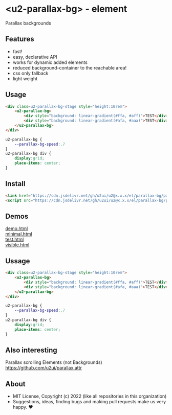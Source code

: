 # &lt;u2-parallax-bg&gt; - element
Parallax backgrounds

## Features

- fast!
- easy, declarative API
- works for dynamic added elements
- reduced background-container to the reachable area!
- css only fallback
- light weight

## Usage

```html
<div class=u2-parallax-bg-stage style="height:10rem">
    <u2-parallax-bg>
        <div style="background: linear-gradient(#ffa, #aff)">TEST</div>
        <div style="background: linear-gradient(#afa, #aaa)">TEST</div>
    </u2-parallax-bg>
</div>
```

```css
u2-parallax-bg {
    --parallax-bg-speed:.7
}
u2-parallax-bg div {
    display:grid;
    place-items: center;
}
```

## Install

```html
<link href="https://cdn.jsdelivr.net/gh/u2ui/u2@x.x.x/el/parallax-bg/parallax-bg.min.css" rel=stylesheet>
<script src="https://cdn.jsdelivr.net/gh/u2ui/u2@x.x.x/el/parallax-bg/parallax-bg.min.js" type=module></script>
```

## Demos

[demo.html](http://gcdn.li/u2ui/u2@main/el/parallax-bg/tests/demo.html)  
[minimal.html](http://gcdn.li/u2ui/u2@main/el/parallax-bg/tests/minimal.html)  
[test.html](http://gcdn.li/u2ui/u2@main/el/parallax-bg/tests/test.html)  
[visible.html](http://gcdn.li/u2ui/u2@main/el/parallax-bg/tests/visible.html)  

## Ussage

```html
<div class=u2-parallax-bg-stage style="height:10rem">
    <u2-parallax-bg>
        <div style="background: linear-gradient(#ffa, #aff)">TEST</div>
        <div style="background: linear-gradient(#afa, #aaa)">TEST</div>
    </u2-parallax-bg>
</div>
```

```css
u2-parallax-bg {
    --parallax-bg-speed:.7
}
u2-parallax-bg div {
    display:grid;
    place-items: center;
}
```

## Also interesting

Parallax scrolling Elements (not Backgrounds)
https://github.com/u2ui/parallax.attr

## About

- MIT License, Copyright (c) 2022 <u2> (like all repositories in this organization) <br>
- Suggestions, ideas, finding bugs and making pull requests make us very happy. ♥

